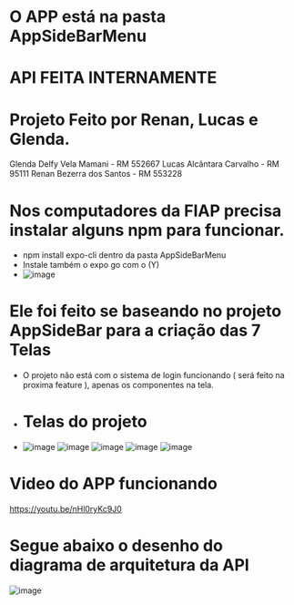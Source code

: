 # O APP está na pasta AppSideBarMenu
# API FEITA INTERNAMENTE
# Projeto Feito por Renan, Lucas e Glenda.
Glenda Delfy Vela Mamani - RM 552667
Lucas Alcântara Carvalho - RM 95111 
Renan Bezerra dos Santos - RM 553228

# Nos computadores da FIAP precisa instalar alguns npm para funcionar.
 - npm install expo-cli dentro da pasta AppSideBarMenu
 - Instale também o expo go com o (Y)
 - ![image](https://github.com/user-attachments/assets/5e7b4ebc-1280-4d87-a4ae-b338ce36e2ab)


# Ele foi feito se baseando no projeto AppSideBar para a criação das 7 Telas

- O projeto não está com o sistema de login funcionando ( será feito na proxima feature ), apenas os componentes na tela.

- # Telas do projeto
- ![image](https://github.com/user-attachments/assets/4483b24d-234a-4f9d-82e9-c3a4b93ca9ee)
![image](https://github.com/user-attachments/assets/bf840922-7081-4bea-9327-74fd81f104a4)
![image](https://github.com/user-attachments/assets/f743cd37-90f1-410f-8b16-7e08841a1b59)
![image](https://github.com/user-attachments/assets/7e8a9d03-d2b1-43c6-9cb8-af89debc1d46)
![image](https://github.com/user-attachments/assets/61759f06-9f49-4a56-b286-8c994b0a29fa)

# Video do APP funcionando
https://youtu.be/nHl0ryKc9J0

# Segue abaixo o desenho do diagrama de arquitetura da API
![image](https://github.com/user-attachments/assets/0ebb6a62-42e5-470d-aaf6-bd02f2296e7d)





